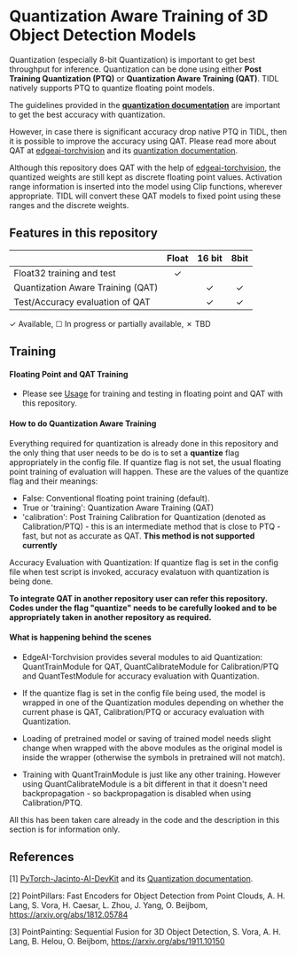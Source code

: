 # Quantization Aware Training of 3D Object Detection Models

Quantization (especially 8-bit Quantization) is important to get best throughput for inference. Quantization can be done using either **Post Training Quantization (PTQ)** or **Quantization Aware Training (QAT)**. TIDL natively supports PTQ to quantize floating point models. 

The guidelines provided in the **[quantization documentation](https://github.com/TexasInstruments/edgeai-torchvision/blob/master/docs/pixel2pixel/Quantization.md)** are important to get the best accuracy with quantization. 

However, in case there is significant accuracy drop native PTQ in TIDL, then it is possible to improve the accuracy using QAT. Please read more about QAT at [edgeai-torchvision](https://github.com/TexasInstruments/edgeai-torchvision) and its [quantization documentation](https://github.com/TexasInstruments/edgeai-torchvision/blob/master/docs/pixel2pixel/Quantization.md). 

Although this repository does QAT with the help of [edgeai-torchvision](https://github.com/TexasInstruments/edgeai-torchvision), the quantized weights are still kept as discrete floating point values. Activation range information is inserted into the model using Clip functions, wherever appropriate. TIDL will convert these QAT models to fixed point using these ranges and the discrete weights.


## Features in this repository

|                                                              | Float    | 16 bit   | 8bit     |
|--------------------                                          |:--------:|:--------:|:--------:|
| Float32 training and test                                    |✓         |          |          |
| Quantization Aware Training (QAT)                            |          | ✓        | ✓        |
| Test/Accuracy evaluation of QAT                              |          | ✓        | ✓        |

✓ Available, ☐ In progress or partially available, ✗ TBD


## Training

#### Floating Point and QAT Training
- Please see [Usage](./det3d_usage.md) for training and testing in floating point and QAT with this repository.


#### How to do Quantization Aware Training

Everything required for quantization is already done in this repository and the only thing that user needs to be do is to set a **quantize** flag appropriately in the config file. If quantize flag is not set, the usual floating point training of evaluation will happen. These are the values of the quantize flag and their meanings:
- False: Conventional floating point training (default).
- True or 'training': Quantization Aware Training (QAT)
- 'calibration': Post Training Calibration for Quantization (denoted as Calibration/PTQ) - this is an intermediate method that is close to PTQ - fast, but not as accurate as QAT. **This method is not supported currently**

Accuracy Evaluation with Quantization: If quantize flag is set in the config file when test script is invoked, accuracy evalatuon with quantization is being done.

**To integrate QAT in another repository user can refer this repository. Codes under the flag "quantize" needs to be carefully looked and to be appropriately taken in another repository as required.**

#### What is happening behind the scenes   
- EdgeAI-Torchvision provides several modules to aid Quantization: QuantTrainModule for QAT, QuantCalibrateModule for Calibration/PTQ and QuantTestModule for accuracy evaluation with Quantization. 

- If the quantize flag is set in the config file being used, the model is wrapped in one of the Quantization modules depending on whether the current phase is QAT, Calibration/PTQ or accuracy evaluation with Quantization.

- Loading of pretrained model or saving of trained model needs slight change when wrapped with the above modules as the original model is inside the wrapper (otherwise the symbols in pretrained will not match).

- Training with QuantTrainModule is just like any other training. However using QuantCalibrateModule is a bit different in that it doesn't need backpropagation - so backpropagation is disabled when using Calibration/PTQ.

All this has been taken care already in the code and the description in this section is for information only. 


## References
[1] [PyTorch-Jacinto-AI-DevKit](https://git.ti.com/cgit/jacinto-ai/pytorch-jacinto-ai-devkit/about/) and its [Quantization documentation](https://git.ti.com/cgit/jacinto-ai/pytorch-jacinto-ai-devkit/about/docs/Quantization.md). 

[2] PointPillars: Fast Encoders for Object Detection from Point Clouds, A. H. Lang, S. Vora, H. Caesar, L. Zhou, J. Yang, O. Beijbom, https://arxiv.org/abs/1812.05784

[3] PointPainting: Sequential Fusion for 3D Object Detection, S. Vora, A. H. Lang, B. Helou, O. Beijbom, https://arxiv.org/abs/1911.10150
